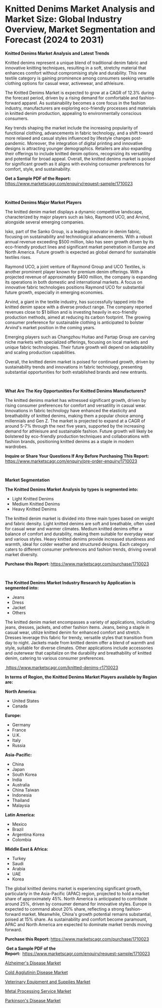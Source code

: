 <p><h1>Knitted Denims Market Analysis and Market Size: Global Industry Overview, Market Segmentation and Forecast (2024 to 2031)</h1></p><p><strong>Knitted Denims Market Analysis and Latest Trends</strong></p>
<p><p>Knitted denims represent a unique blend of traditional denim fabric and innovative knitting techniques, resulting in a soft, stretchy material that enhances comfort without compromising style and durability. This new textile category is gaining prominence among consumers seeking versatile clothing options for casual wear, activewear, and athleisure.</p><p>The Knitted Denims Market is expected to grow at a CAGR of 12.3% during the forecast period, driven by a rising demand for comfortable and fashion-forward apparel. As sustainability becomes a core focus in the fashion industry, manufacturers are exploring eco-friendly processes and materials in knitted denim production, appealing to environmentally conscious consumers.</p><p>Key trends shaping the market include the increasing popularity of functional clothing, advancements in fabric technology, and a shift toward more relaxed and casual styles influenced by lifestyle changes post-pandemic. Moreover, the integration of digital printing and innovative designs is attracting younger demographics. Retailers are also expanding their offerings to include knitted denim options, recognizing its versatility and potential for broad appeal. Overall, the knitted denims market is poised for significant growth as it aligns with evolving consumer preferences for comfort, style, and sustainability.</p></p>
<p><strong>Get a Sample PDF of the Report:&nbsp;</strong> <a href="https://www.marketscagr.com/enquiry/request-sample/1710023?utm_campaign=1332&utm_medium=2&utm_source=Github&utm_content=ia&utm_term=22102024&utm_id=knitted-denims">https://www.marketscagr.com/enquiry/request-sample/1710023</a></p>
<p>&nbsp;</p>
<p><strong>Knitted Denims Major Market Players</strong></p>
<p><p>The knitted denim market displays a dynamic competitive landscape, characterized by major players such as Isko, Raymond UCO, and Arvind, alongside several emerging companies. </p><p>Isko, part of the Sanko Group, is a leading innovator in denim fabric, focusing on sustainability and technological advancements. With a robust annual revenue exceeding $500 million, Isko has seen growth driven by its eco-friendly product lines and significant market penetration in Europe and North America. Future growth is expected as global demand for sustainable textiles rises.</p><p>Raymond UCO, a joint venture of Raymond Group and UCO Textiles, is another prominent player known for premium denim offerings. With a projected revenue of approximately $400 million, the company is expanding its operations in both domestic and international markets. A focus on innovative fabric technologies positions Raymond UCO for substantial future growth, especially in emerging economies.</p><p>Arvind, a giant in the textile industry, has successfully tapped into the knitted denim space with a diverse product range. The company reported revenues close to $1 billion and is investing heavily in eco-friendly production methods, aimed at reducing its carbon footprint. The growing consumer preference for sustainable clothing is anticipated to bolster Arvind's market position in the coming years.</p><p>Emerging players such as Changzhou Huitao and Partap Group are carving niche markets with specialized offerings, focusing on local markets and unique fabric technologies. Their future growth will depend on adaptability and scaling production capabilities.</p><p>Overall, the knitted denim market is poised for continued growth, driven by sustainability trends and innovations in fabric technology, presenting substantial opportunities for both established brands and new entrants.</p></p>
<p>&nbsp;</p>
<p><strong>What Are The Key Opportunities For Knitted Denims Manufacturers?</strong></p>
<p><p>The knitted denims market has witnessed significant growth, driven by rising consumer preferences for comfort and versatility in casual wear. Innovations in fabric technology have enhanced the elasticity and breathability of knitted denims, making them a popular choice among millennials and Gen Z. The market is projected to expand at a CAGR of around 5-7% through the next five years, supported by the increasing demand for athleisure and sustainable fashion. Future growth will likely be bolstered by eco-friendly production techniques and collaborations with fashion brands, positioning knitted denims as a staple in modern wardrobes.</p></p>
<p><strong>Inquire or Share Your Questions If Any Before Purchasing This Report:</strong> <a href="https://www.marketscagr.com/enquiry/pre-order-enquiry/1710023?utm_campaign=1332&utm_medium=2&utm_source=Github&utm_content=ia&utm_term=22102024&utm_id=knitted-denims">https://www.marketscagr.com/enquiry/pre-order-enquiry/1710023</a></p>
<p>&nbsp;</p>
<p><strong>Market Segmentation</strong></p>
<p><strong>The Knitted Denims Market Analysis by types is segmented into:</strong></p>
<p><ul><li>Light Knitted Denims</li><li>Medium Knitted Denims</li><li>Heavy Knitted Denims</li></ul></p>
<p><p>The knitted denim market is divided into three main types based on weight and fabric density. Light knitted denims are soft and breathable, often used for casual wear and warmer climates. Medium knitted denims offer a balance of comfort and durability, making them suitable for everyday wear and various styles. Heavy knitted denims provide increased sturdiness and warmth, ideal for colder weather and structured designs. Each category caters to different consumer preferences and fashion trends, driving overall market diversity.</p></p>
<p><strong>Purchase this Report:&nbsp;</strong><a href="https://www.marketscagr.com/purchase/1710023?utm_campaign=1332&utm_medium=2&utm_source=Github&utm_content=ia&utm_term=22102024&utm_id=knitted-denims">https://www.marketscagr.com/purchase/1710023</a></p>
<p>&nbsp;</p>
<p><strong>The Knitted Denims Market Industry Research by Application is segmented into:</strong></p>
<p><ul><li>Jeans</li><li>Dress</li><li>Jacket</li><li>Others</li></ul></p>
<p><p>The knitted denim market encompasses a variety of applications, including jeans, dresses, jackets, and other fashion items. Jeans, being a staple in casual wear, utilize knitted denim for enhanced comfort and stretch. Dresses leverage this fabric for trendy, versatile styles that transition from day to night. Jackets made from knitted denim offer a blend of warmth and style, suitable for diverse climates. Other applications include accessories and outerwear that capitalize on the durability and breathability of knitted denim, catering to various consumer preferences.</p></p>
<p><a href="https://www.marketscagr.com/knitted-denims-r1710023?utm_campaign=1332&utm_medium=2&utm_source=Github&utm_content=ia&utm_term=22102024&utm_id=knitted-denims">&nbsp;https://www.marketscagr.com/knitted-denims-r1710023</a></p>
<p><strong>In terms of Region, the Knitted Denims Market Players available by Region are:</strong></p>
<p>
    <p> <strong> North America: </strong>
        <ul>
            <li>United States</li>
            <li>Canada</li>
        </ul>
        </p> 
    <p> <strong> Europe: </strong>
        <ul>
            <li>Germany</li>
            <li>France</li>
            <li>U.K.</li>
            <li>Italy</li>
            <li>Russia</li>
        </ul>
        </p> 
    <p> <strong> Asia-Pacific: </strong>
        <ul>
            <li>China</li>
            <li>Japan</li>
            <li>South Korea</li>
            <li>India</li>
            <li>Australia</li>
            <li>China Taiwan</li>
            <li>Indonesia</li>
            <li>Thailand</li>
            <li>Malaysia</li>
        </ul>
        </p> 
    <p> <strong> Latin America: </strong>
        <ul>
            <li>Mexico</li>
            <li>Brazil</li>
            <li>Argentina Korea</li>
            <li>Colombia</li>
        </ul>
        </p> 
    <p> <strong> Middle East & Africa: </strong>
        <ul>
            <li>Turkey</li>
            <li>Saudi</li>
            <li>Arabia</li>
            <li>UAE</li>
            <li>Korea</li>
        </ul>
    </p>
    </p>
<p><p>The global knitted denims market is experiencing significant growth, particularly in the Asia-Pacific (APAC) region, projected to hold a market share of approximately 45%. North America is anticipated to contribute around 25%, driven by consumer demand for innovative styles. Europe is expected to command about 20% share, reflecting a strong fashion-forward market. Meanwhile, China's growth potential remains substantial, poised at 15% share. As sustainability and comfort become paramount, APAC and North America are expected to dominate market trends moving forward.</p></p>
<p><strong>Purchase this Report: </strong><a href="https://www.marketscagr.com/purchase/1710023?utm_campaign=1332&utm_medium=2&utm_source=Github&utm_content=ia&utm_term=22102024&utm_id=knitted-denims">https://www.marketscagr.com/purchase/1710023</a></p>
<p>&nbsp;<strong>Get a Sample PDF of the Report:&nbsp;&nbsp;</strong><a href="https://www.marketscagr.com/enquiry/request-sample/1710023?utm_campaign=1332&utm_medium=2&utm_source=Github&utm_content=ia&utm_term=22102024&utm_id=knitted-denims">https://www.marketscagr.com/enquiry/request-sample/1710023</a></p>
<p><strong></strong></p>
<p><p><a href="https://www.linkedin.com/pulse/global-alzheimers-disease-market-focus-application-end-use-vglye?utm_campaign=1332&utm_medium=2&utm_source=Github&utm_content=ia&utm_term=22102024&utm_id=knitted-denims">Alzheimer's Disease Market</a></p><p><a href="https://www.linkedin.com/pulse/investing-cold-agglutinin-disease-market-trends-leading-products-tl4af?utm_campaign=1332&utm_medium=2&utm_source=Github&utm_content=ia&utm_term=22102024&utm_id=knitted-denims">Cold Agglutinin Disease Market</a></p><p><a href="https://www.linkedin.com/pulse/strategic-forecast-veterinary-equipment-supplies-jqhif?utm_campaign=1332&utm_medium=2&utm_source=Github&utm_content=ia&utm_term=22102024&utm_id=knitted-denims">Veterinary Equipment and Supplies Market</a></p><p><a href="https://www.linkedin.com/pulse/analyzing-metal-processing-service-market-dynamics-growth-q5q6e?utm_campaign=1332&utm_medium=2&utm_source=Github&utm_content=ia&utm_term=22102024&utm_id=knitted-denims">Metal Processing Service Market</a></p><p><a href="https://www.linkedin.com/pulse/unlocking-growth-potential-strategic-analysis-parkinsons-snexe?utm_campaign=1332&utm_medium=2&utm_source=Github&utm_content=ia&utm_term=22102024&utm_id=knitted-denims">Parkinson's Disease Market</a></p></p>